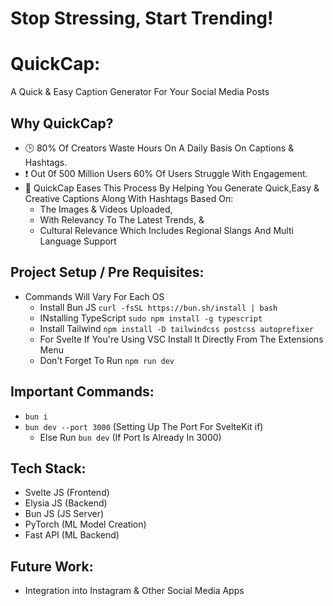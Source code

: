 
# Stop Stressing, Start Trending!

# QuickCap:
A Quick & Easy Caption Generator For Your Social Media Posts

## Why QuickCap?
- 🕒 80% Of Creators Waste Hours On A Daily Basis On Captions & Hashtags.
- ❗ Out 0f 500 Million Users 60% Of Users Struggle With Engagement.
- 🫣 QuickCap Eases This Process By Helping You Generate Quick,Easy & Creative Captions Along With Hashtags Based On:
  - The Images & Videos Uploaded,
  - With Relevancy To The Latest Trends, &
  - Cultural Relevance Which Includes Regional Slangs And Multi Language Support
 
## Project Setup / Pre Requisites:
- Commands Will Vary For Each OS 
  - Install Bun JS `curl -fsSL https://bun.sh/install | bash`
  - INstalling TypeScript `sudo npm install -g typescript`
  - Install  Tailwind `npm install -D tailwindcss postcss autoprefixer`
  - For Svelte If You're Using VSC Install It Directly From The Extensions Menu
  - Don't Forget To Run `npm run dev`
  
 ## Important Commands: 
 - `bun i`
 - `bun dev --port 3000` (Setting Up The Port For SvelteKit if)
   - Else Run `bun dev` (If Port Is Already In 3000)
        
 ## Tech Stack:
 - Svelte JS (Frontend)
 - Elysia JS (Backend)
 - Bun JS (JS Server)
 - PyTorch (ML Model Creation)
 - Fast API (ML Backend)

## Future Work:
- Integration into Instagram & Other Social Media Apps 
